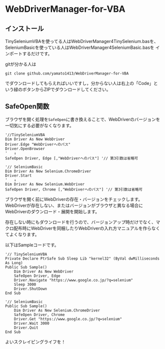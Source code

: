 # WebDriverManager-for-VBA

## インストール

TinySeleniumVBAを使ってる人はWebDriverManager4TinySelenium.basを、
SeleniumBasicを使っている人はWebDriverManager4SeleniumBasic.basを
インポートするだけです。


gitが分かる人は
```
git clone github.com/yamato1413/WebDriverManager-for-VBA
```
でダウンロードしてもらえればいいですし，分からない人は右上の「Code」という緑のボタンからZIPでダウンロードしてください。

## SafeOpen関数
ブラウザを開く処理を```SafeOpen```に書き換えることで、WebDriverのバージョンを一切気にする必要がなくなります。

```VB
'//TinySeleniumVBA
Dim Driver As New WebDriver
Driver.Edge "WebDriverへのパス"
Driver.OpenBrowser
'   ↓
SafeOpen Driver, Edge [,"WebDriverへのパス"] '// 第3引数は省略可
```
```VB
'// SeleniumBasic
Dim Driver As New Selenium.ChromeDriver
Driver.Start 
'   ↓
Dim Driver As New Selenium.WebDriver
SafeOpen Driver, Chrome [,"WebDriverへのパス"] '// 第3引数は省略可
```

ブラウザを開く前にWebDriverの存在・バージョンをチェックします。
WebDriverが存在しない、またはバージョンがブラウザと異なる場合にWebDriverのダウンロード・展開を開始します。

存在しない時にもダウンロードを行うので、バージョンアップ時だけでなく、マクロ配布時にWebDriverを同梱したりWebDriverの入れ方マニュアルを作らなくてよくなります。

以下はSampleコードです。

```VB
'// TinySeleniumVBA
Private Declare PtrSafe Sub Sleep Lib "kernel32" (ByVal dwMilliseconds As Long)
Public Sub Sample()
    Dim Driver As New WebDriver
    SafeOpen Driver, Edge
    Driver.Navigate "https://www.google.co.jp/?q=selenium"
    Sleep 3000
    Driver.ShutDown
End Sub
```
```VB
'// SeleniumBasic
Public Sub Sample()
    Dim Driver As New Selenium.ChromeDriver
    SafeOpen Driver, Chrome
    Driver.Get "https://www.google.co.jp/?q=selenium"
    Driver.Wait 3000
    Driver.Quit
End Sub
```

よいスクレイピングライフを！
